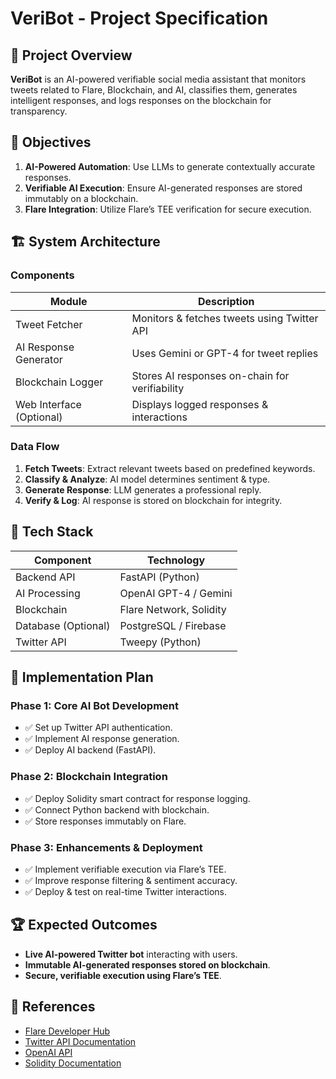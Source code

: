 # VeriBot - Project Specification

## 📌 Project Overview
**VeriBot** is an AI-powered verifiable social media assistant that monitors tweets related to Flare, Blockchain, and AI, classifies them, generates intelligent responses, and logs responses on the blockchain for transparency.

## 🎯 Objectives
1. **AI-Powered Automation**: Use LLMs to generate contextually accurate responses.
2. **Verifiable AI Execution**: Ensure AI-generated responses are stored immutably on a blockchain.
3. **Flare Integration**: Utilize Flare’s TEE verification for secure execution.

## 🏗️ System Architecture
### **Components**
| **Module**            | **Description** |
|----------------------|---------------|
| Tweet Fetcher       | Monitors & fetches tweets using Twitter API |
| AI Response Generator | Uses Gemini or GPT-4 for tweet replies |
| Blockchain Logger   | Stores AI responses on-chain for verifiability |
| Web Interface (Optional) | Displays logged responses & interactions |

### **Data Flow**
1. **Fetch Tweets**: Extract relevant tweets based on predefined keywords.
2. **Classify & Analyze**: AI model determines sentiment & type.
3. **Generate Response**: LLM generates a professional reply.
4. **Verify & Log**: AI response is stored on blockchain for integrity.

## 🔧 Tech Stack
| **Component**  | **Technology** |
|--------------|---------------|
| Backend API | FastAPI (Python) |
| AI Processing | OpenAI GPT-4 / Gemini |
| Blockchain | Flare Network, Solidity |
| Database (Optional) | PostgreSQL / Firebase |
| Twitter API | Tweepy (Python) |

## 📌 Implementation Plan
### **Phase 1: Core AI Bot Development**
- ✅ Set up Twitter API authentication.
- ✅ Implement AI response generation.
- ✅ Deploy AI backend (FastAPI).

### **Phase 2: Blockchain Integration**
- ✅ Deploy Solidity smart contract for response logging.
- ✅ Connect Python backend with blockchain.
- ✅ Store responses immutably on Flare.

### **Phase 3: Enhancements & Deployment**
- ✅ Implement verifiable execution via Flare’s TEE.
- ✅ Improve response filtering & sentiment accuracy.
- ✅ Deploy & test on real-time Twitter interactions.

## 🏆 Expected Outcomes
- **Live AI-powered Twitter bot** interacting with users.
- **Immutable AI-generated responses stored on blockchain**.
- **Secure, verifiable execution using Flare’s TEE**.

## 🔗 References
- [Flare Developer Hub](https://docs.flare.xyz/)
- [Twitter API Documentation](https://developer.twitter.com/en/docs)
- [OpenAI API](https://openai.com)
- [Solidity Documentation](https://soliditylang.org/)